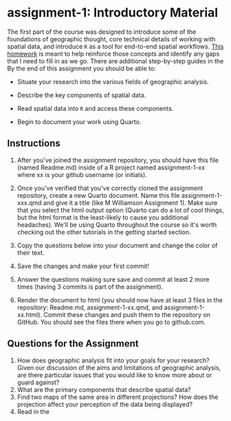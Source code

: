 # assignment-1: Introductory Material
The first part of the course was designed to introduce some of the foundations of geographic thought, core technical details of working with spatial data, and introduce `R` as a tool for end-to-end spatial workflows. [This homework](https://classroom.github.com/a/VQuj0UjY) is meant to help reinforce those concepts and identify any gaps that I need to fill in as we go. There are additional step-by-step guides in the  By the end of this assignment you should be able to:

* Situate your research into the various fields of geographic analysis.

* Describe the key components of spatial data.

* Read spatial data into `R` and access these components.

* Begin to document your work using Quarto.

## Instructions

1. After you've joined the assignment repository, you should have this file (named Readme.md) inside of a R project named assignment-1-xx where xx is your github username (or initials).

2. Once you've verified that you've correctly cloned the assignment repository, create a new Quarto document. Name this file assignment-1-xxx.qmd and give it a title (like M Williamson Assignment 1). Make sure that you select the html output option (Quarto can do a lot of cool things, but the html format is the least-likely to cause you additional headaches). We'll be using Quarto throughout the course so it's worth checking out the other tutorials in the getting started section.

3. Copy the questions below into your document and change the color of their text.

4. Save the changes and make your first commit!

5. Answer the questions making sure save and commit at least 2 more times (having 3 commits is part of the assignment).

6. Render the document to html (you should now have at least 3 files in the repository: Readme.md, assignment-1-xx.qmd, and assignment-1-xx.html). Commit these changes and push them to the repository on GitHub. You should see the files there when you go to github.com.

## Questions for the Assignment

1. How does geographic analysis fit into your goals for your research? Given our discussion of the aims and limitations of geographic analysis, are there particular issues that you would like to know more about or guard against?
2. What are the primary components that describe spatial data?
3. Find two maps of the same area in different projections? How does the projection affect your perception of the data being displayed?
4. Read in the 
